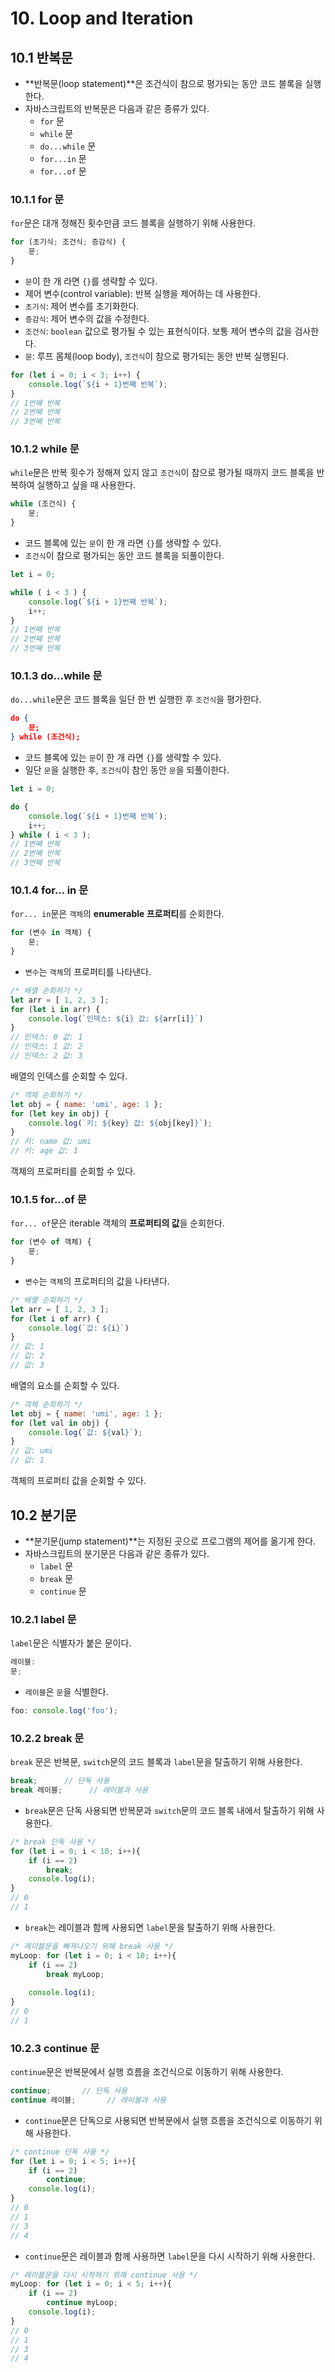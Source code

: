 # 10. Loop and Iteration

## 10.1 반복문

- **반복문(loop statement)**은 조건식이 참으로 평가되는 동안 코드 블록을 실행한다.
- 자바스크립트의 반복문은 다음과 같은 종류가 있다.
  - `for` 문
  - `while` 문
  - `do...while` 문
  - `for...in` 문
  - `for...of` 문



### 10.1.1 for 문

`for`문은 대개 정해진 횟수만큼 코드 블록을 실행하기 위해 사용한다.

```js
for (초기식; 조건식; 증감식) {
    문;
}
```

- `문`이 한 개 라면 `{}`를 생략할 수 있다.
- 제어 변수(control variable): 반복 실행을 제어하는 데 사용한다.
- `초기식`: 제어 변수를 초기화한다.
- `증감식`: 제어 변수의 값을 수정한다.
- `조건식`: `boolean` 값으로 평가될 수 있는 표현식이다. 보통 제어 변수의 값을 검사한다.
- `문`: 루프 몸체(loop body), `조건식`이 참으로 평가되는 동안 반복 실행된다.

```js
for (let i = 0; i < 3; i++) {
	console.log(`${i + 1}번째 반복`);
}
// 1번째 반복
// 2번째 반복
// 3번째 반복
```



### 10.1.2 while 문

`while`문은 반복 횟수가 정해져 있지 않고 `조건식`이 참으로 평가될 때까지 코드 블록을 반복하여 실행하고 싶을 때 사용한다.

```js
while (조건식) {
    문;
}
```

- 코드 블록에 있는 `문`이 한 개 라면 `{}`를 생략할 수 있다.
- `조건식`이 참으로 평가되는 동안 코드 블록을 되풀이한다.

```js
let i = 0;

while ( i < 3 ) {
    console.log(`${i + 1}번째 반복`);
    i++;
}
// 1번째 반복
// 2번째 반복
// 3번째 반복
```



### 10.1.3 do...while 문

`do...while`문은 코드 블록을 일단 한 번 실행한 후 `조건식`을 평가한다.

```json
do {
    문;
} while (조건식);
```

- 코드 블록에 있는 `문`이 한 개 라면 `{}`를 생략할 수 있다.
- 일단 `문`을 실행한 후, `조건식`이 참인 동안 `문`을 되풀이한다.



```js
let i = 0;

do {
    console.log(`${i + 1}번째 반복`);
    i++;
} while ( i < 3 );
// 1번째 반복
// 2번째 반복
// 3번째 반복
```



### 10.1.4 for... in 문

`for... in`문은 `객체`의 **enumerable 프로퍼티**를 순회한다.

```js
for (변수 in 객체) {
    문;
}
```

- `변수`는 `객체`의 프로퍼티를 나타낸다.

```js
/* 배열 순회하기 */
let arr = [ 1, 2, 3 ];
for (let i in arr) {
    console.log(`인덱스: ${i} 값: ${arr[i]}`)
}
// 인덱스: 0 값: 1
// 인덱스: 1 값: 2
// 인덱스: 2 값: 3
```

배열의 인덱스를 순회할 수 있다.

```js
/* 객체 순회하기 */
let obj = { name: 'umi', age: 1 };
for (let key in obj) {
    console.log(`키: ${key} 값: ${obj[key]}`);
}
// 키: name 값: umi
// 키: age 값: 1
```

객체의 프로퍼티를 순회할 수 있다.



### 10.1.5 for...of 문

`for... of`문은 iterable 객체의 **프로퍼티의 값**을 순회한다.

```js
for (변수 of 객체) {
    문;
}
```

- `변수`는 `객체`의 프로퍼티의 값을 나타낸다.

```js
/* 배열 순회하기 */
let arr = [ 1, 2, 3 ];
for (let i of arr) {
    console.log(`값: ${i}`)
}
// 값: 1
// 값: 2
// 값: 3
```

배열의 요소를 순회할 수 있다.

```js
/* 객체 순회하기 */
let obj = { name: 'umi', age: 1 };
for (let val in obj) {
    console.log(`값: ${val}`);
}
// 값: umi
// 값: 1
```

객체의 프로퍼티 값을 순회할 수 있다.



## 10.2 분기문

- **분기문(jump statement)**는 지정된 곳으로 프로그램의 제어를 옮기게 한다.
- 자바스크립트의 분기문은 다음과 같은 종류가 있다.
  - `label` 문
  - `break` 문
  - `continue` 문



### 10.2.1 label 문

`label`문은 식별자가 붙은 문이다.

```js
레이블:
문;
```

- `레이블`은 `문`을 식별한다.



```js
foo: console.log('foo');
```



### 10.2.2 break 문

`break` 문은 반복문, `switch`문의 코드 블록과 `label`문을 탈출하기 위해 사용한다.

```js
break;		// 단독 사용
break 레이블;		// 레이블과 사용
```

- `break`문은 단독 사용되면 반복문과 `switch`문의 코드 블록 내에서 탈출하기 위해 사용한다.

```js
/* break 단독 사용 */
for (let i = 0; i < 10; i++){
    if (i == 2)
        break;
    console.log(i);
}
// 0
// 1
```

- `break`는 레이블과 함께 사용되면 `label`문을 탈출하기 위해 사용한다.

```js
/* 레이블문을 빠져나오기 위해 break 사용 */
myLoop: for (let i = 0; i < 10; i++){
    if (i == 2)
        break myLoop;
    
    console.log(i);
}
// 0
// 1
```



### 10.2.3 continue 문

`continue`문은 반복문에서 실행 흐름을 조건식으로 이동하기 위해 사용한다.

```js
continue;		// 단독 사용
continue 레이블;		// 레이블과 사용
```

- `continue`문은 단독으로 사용되면 반복문에서 실행 흐름을 조건식으로 이동하기 위해 사용한다.

```js
/* continue 단독 사용 */
for (let i = 0; i < 5; i++){
    if (i == 2)
        continue;
    console.log(i);
}
// 0
// 1
// 3
// 4
```

- `continue`문은 레이블과 함께 사용하면 `label`문을 다시 시작하기 위해 사용한다.

```js
/* 레이블문을 다시 시작하기 위해 continue 사용 */
myLoop: for (let i = 0; i < 5; i++){
    if (i == 2)
        continue myLoop;
	console.log(i);
}
// 0
// 1
// 3
// 4
```

